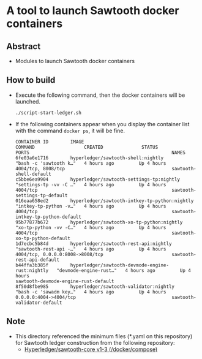 <!--
 Copyright 2020 Cactus contributors
 SPDX-License-Identifier: Apache-2.0

 README.md
-->

# A tool to launch Sawtooth docker containers

## Abstract
- Modules to launch Sawtooth docker containers

## How to build
- Execute the following command, then the docker containers will be launched.
	```
	./script-start-ledger.sh
	```
- If the following containers appear when you display the container list with the command `docker ps`, it will be fine.
	```
	CONTAINER ID        IMAGE                                                                                                    COMMAND                  CREATED              STATUS              PORTS                                                    NAMES
	6fe03a6e1716        hyperledger/sawtooth-shell:nightly                 "bash -c 'sawtooth k…"   4 hours ago         Up 4 hours          4004/tcp, 8008/tcp                                       sawtooth-shell-default
	c5bbe6ea9904        hyperledger/sawtooth-settings-tp:nightly           "settings-tp -vv -C …"   4 hours ago         Up 4 hours          4004/tcp                                                 sawtooth-settings-tp-default
	016eaa658ed2        hyperledger/sawtooth-intkey-tp-python:nightly      "intkey-tp-python -v…"   4 hours ago         Up 4 hours          4004/tcp                                                 sawtooth-intkey-tp-python-default
	95b77877b672        hyperledger/sawtooth-xo-tp-python:nightly          "xo-tp-python -vv -C…"   4 hours ago         Up 4 hours          4004/tcp                                                 sawtooth-xo-tp-python-default
	1d7ecbc5b84d        hyperledger/sawtooth-rest-api:nightly              "sawtooth-rest-api -…"   4 hours ago         Up 4 hours          4004/tcp, 0.0.0.0:8008->8008/tcp                         sawtooth-rest-api-default
	b44ffa3b385f        hyperledger/sawtooth-devmode-engine-rust:nightly   "devmode-engine-rust…"   4 hours ago         Up 4 hours                                                                   sawtooth-devmode-engine-rust-default
	8f50d8fbe985        hyperledger/sawtooth-validator:nightly             "bash -c 'sawadm key…"   4 hours ago         Up 4 hours          0.0.0.0:4004->4004/tcp                                   sawtooth-validator-default
	```

## Note
- This directory referenced the minimum files (*.yaml on this repository) for Sawtooth ledger construction from the following repository:
	- [Hyperledger/sawtooth-core v1-3 (/docker/compose)](https://github.com/hyperledger/sawtooth-core/tree/1-3/docker/compose)